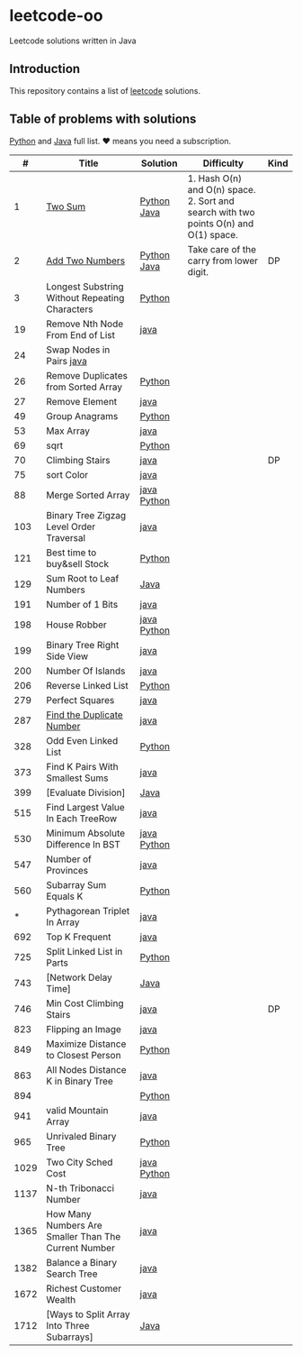 # leetcode-oo

Leetcode solutions written in Java

## Introduction

This repository contains a list of [leetcode](https://leetcode.com) solutions.

## Table of problems with solutions

[Python](https://github.com/f228476653/leetcode/tree/master/python) and [Java](https://github.com/f228476653/leetcode/tree/master/java) full list. &hearts; means you need a subscription.

| #    | Title                                                                                 | Solution                                                                                                                                                                                                                 | Difficulty                                                                              | Kind |
| ---- | ------------------------------------------------------------------------------------- | ------------------------------------------------------------------------------------------------------------------------------------------------------------------------------------------------------------------------ | --------------------------------------------------------------------------------------- | ---- |
| 1    | [Two Sum](https://leetcode.com/problems/two-sum/)                                     | [Python](https://github.com/f228476653/leetcode/blob/master/python/001_Two_Sum.py) [Java](https://github.com/f228476653/leetcode/blob/master/java/001_Two_Sum.java)                                                      | 1. Hash O(n) and O(n) space.<br>2. Sort and search with two points O(n) and O(1) space. |      |
| 2    | [Add Two Numbers](https://leetcode.com/problems/add-two-numbers/)                     | [Python](https://github.com/f228476653/leetcode/blob/master/python/002_Add_Two_Numbers.py) [Java](https://github.com/f228476653/leetcode/blob/master/java/002_Add_Two_Numbers.java)                                      | Take care of the carry from lower digit.                                                | DP   |
| 3    | Longest Substring Without Repeating Characters                                        | [Python](https://github.com/f228476653/leetcode/blob/master/python/003_Longest_Substring_Without_Repeating_Characters.py)                                                                                                |                                                                                         |
| 19   | Remove Nth Node From End of List |[java](https://github.com/f228476653/leetcode/blob/master/java/RemoveNthNodeFromEndOfList_19.java)||
| 24   | Swap Nodes in Pairs [java](https://github.com/f228476653/leetcode/blob/master/java/SwapNodesInPairs_24.java)|||
| 26   | Remove Duplicates from Sorted Array                                                   | [Python](https://github.com/f228476653/leetcode/blob/master/python/026_Remove_Duplicates_from_Sorted_Array.py)                                                                                                           |                                                                                         |
| 27   | Remove Element                                                                        | [java](https://github.com/f228476653/leetcode/blob/master/java/RemoveElement_27.java)                                                                                                                                        |                                                                                         |
| 49   | Group Anagrams                                                                        | [Python](https://github.com/f228476653/leetcode/blob/master/python/49GroupAnagrams.py)                                                                                                                                   |                                                                                         |
| 53   | Max Array                                                                             | [java](https://github.com/f228476653/leetcode/blob/master/java/Max_array_53.java)                                                                                                                                        |                                                                                         |
| 69   | sqrt                                                                                  | [Python](https://github.com/f228476653/leetcode/blob/master/python/69_sqrt.py)                                                                                                                                           |                                                                                         |
| 70   | Climbing Stairs                                                                       | [java](https://github.com/f228476653/leetcode/blob/master/java/Climbing_Stairs_70.java)                                                                                                                                  |                                                                                         | DP   |
| 75   | sort Color                                                                            | [java](https://github.com/f228476653/leetcode/blob/master/java/sortColor.java)                                                                                                                                           |                                                                                         |      
| 88   | Merge Sorted Array                                                                    | [java](https://github.com/f228476653/leetcode/blob/master/java/mergeSortedArray_088.java) [Python](https://github.com/f228476653/leetcode/blob/master/python/88_merge_sorted_array.py)                                   |                                                                                         |
| 103  | Binary Tree Zigzag Level Order Traversal| [java](https://github.com/f228476653/leetcode/blob/master/java/BinaryTreeZigzagLevelOrderTraversal_103.java)                               |                                                                                         |
| 121  | Best time to buy&sell Stock                                                           | [Python](https://github.com/f228476653/leetcode/blob/master/python/121_best_time_to_buy&sell_stock.py)                                                                                                                   |                                                                                         |
| 129  | Sum Root to Leaf Numbers                                                              | [Java](https://github.com/f228476653/leetcode/blob/master/python/SumRootToLeafNumbers.java)                                                                                                                   |                                                                                         |
| 191  | Number of 1 Bits                                                                      | [java](https://github.com/f228476653/leetcode/blob/master/java/numberof1Bits_191.java)                                                                                                                                   |                                                                                         |
| 198  | House Robber                                                                          | [java](https://github.com/f228476653/leetcode/blob/master/java/houseRobber_198.java) [Python](https://github.com/f228476653/leetcode/blob/master/python/198_House_Robber.py)                                             |                                                                                         |
| 199  | Binary Tree Right Side View | [java](https://github.com/f228476653/leetcode/blob/master/java/BinaryTreeRightSideView_199.java)                                              |                                                                                         |
| 200  | Number Of Islands                                                                     | [java](https://github.com/f228476653/leetcode/blob/master/java/NumberOfIslands_200.java)                                                                                                                                 |                                                                                         |
| 206  | Reverse Linked List                                                                   | [Python](https://github.com/f228476653/leetcode/blob/master/python/206_Reverse_Linked_List.py)                                                                                                                           |                                                                                         |
| 279  | Perfect Squares                                                                       | [java](https://github.com/f228476653/leetcode/blob/master/java/Perfect_Squares_279.java)                                                                                                                       |                                                                                         |
| 287  | [Find the Duplicate Number](https://leetcode.com/problems/find-the-duplicate-number/) | [java](https://github.com/f228476653/leetcode/blob/master/java/Find_the_Duplicate_Number_287.java)                                                                                                                       |                                                                                         |      
| 328  | Odd Even Linked List | [Python](https://github.com/f228476653/leetcode/blob/master/python/328_OddEvenLinkedList.py) |     |
| 373  | Find K Pairs With Smallest Sums                                                       | [java](https://github.com/f228476653/leetcode/blob/master/java/FindKPairsWithSmallestSums_373)                                                                                                                           |                                                                                         |
| 399  | [Evaluate Division]                                                                   | [Java](https://github.com/f228476653/leetcode/blob/master/java/399_Evaluate_Division.java)                                                                                                                               |                                                                                         |
| 515  | Find Largest Value In Each TreeRow                                                    | [java](https://github.com/f228476653/leetcode/blob/master/java/FindLargestValueInEachTreeRow_515.java)                                                                                                                   |                                                                                         |
| 530  | Minimum Absolute Difference In BST                                                    | [java](https://github.com/f228476653/leetcode/blob/master/java/minimumAbsoluteDifferenceInBST_530.java) [Python](https://github.com/f228476653/leetcode/blob/master/python/530_minimum_absolute_difference_in_BST.py)    |                                                                                         |
| 547  | Number of Provinces |[java](https://github.com/f228476653/leetcode/blob/master/java/NumberOfProvinces_547.java)  | ||
| 560  | Subarray Sum Equals K                                                                 | [Python](https://github.com/f228476653/leetcode/blob/master/python/560_Subarray_Sum_Equals_K.py)                                                                                                                         |                                                                                         |
| \*   | Pythagorean Triplet In Array                                                          | [java](https://github.com/f228476653/leetcode/blob/master/java/PythagoreanTripletInArray.java)                                                                                                                           |                                                                                         |
| 692  | Top K Frequent                                                                        | [java](https://github.com/f228476653/leetcode/blob/master/java/topKFrequent_692.java)                                                                                                                                    |                                                                                         |
| 725  | Split Linked List in Parts                                                            | [Python](https://github.com/f228476653/leetcode/blob/master/python/725SplitLinkedListinParts.py)                                                                                                                         |                                                                                         |
| 743  | [Network Delay Time]                                                                  | [Java](https://github.com/f228476653/leetcode/blob/master/java/Network_Delay_Time_743.java)                                                                                                                              |                                                                                         |
| 746  | Min Cost Climbing Stairs                                                              | [java](https://github.com/f228476653/leetcode/blob/master/java/min_cost_climbing_stairs_746.java)                                                                                                                        |                                                                                         | DP   
| 823  | Flipping an Image                                                                     | [java](https://github.com/f228476653/leetcode/blob/master/java/Flipping_an_Image_823.java)                                                                                                                               |                                                                                         |
| 849  | Maximize Distance to Closest Person                                                   | [Python](https://github.com/f228476653/leetcode/blob/master/python/849_Maximize_Distance_to_Closest_Person.py)                                                                                                           |                                                                                         |
| 863  | All Nodes Distance K in Binary Tree| [java](https://github.com/f228476653/leetcode/blob/master/java/validMountainArray_941.java) |||
| 894  |                                                                                       | [Python](https://github.com/f228476653/leetcode/blob/master/python/002_Add_Two_Numbers.py)                                                                                                                               |                                                                                         |
| 941  | valid Mountain Array | [java](https://github.com/f228476653/leetcode/blob/master/java/validMountainArray_941.java) |                                                                                         |
| 965  | Unrivaled Binary Tree                                                                 | [Python](https://github.com/f228476653/leetcode/blob/master/python/965_Univalued_Binary_Tree.py)                                                                                                                         |                                                                                         |
| 1029 | Two City Sched Cost                                                                   | [java](https://github.com/f228476653/leetcode/blob/master/java/twoCitySchedCost_1029.java) [Python](https://github.com/f228476653/leetcode/blob/master/python/1290_Convert_Binary_Number_in_a_Linked_List_to_Integer.py) |                                                                                         |
| 1137 | N-th Tribonacci Number                                                                | [java](https://github.com/f228476653/leetcode/blob/master/java/NthTribonacciNumber.java)                                                                                                        |                                                                                                                  |
| 1365 | How Many Numbers Are Smaller Than The Current Number                                  | [java](https://github.com/f228476653/leetcode/blob/master/java/HowManyNumbersAreSmallerThanTheCurrentNumber.java)                                                                                                        |                                                                                         |
| 1382 | Balance a Binary Search Tree                                                          | [java](https://github.com/f228476653/leetcode/blob/master/java/Balance_a_Binary_Search_Tree_1382.java)                                                                                                                   |                                                                                         |
| 1672 | Richest Customer Wealth |[java](https://github.com/f228476653/leetcode/blob/master/java/RichestCustomerWealth_1672)||
| 1712 | [Ways to Split Array Into Three Subarrays]                                            | [Java](https://github.com/f228476653/leetcode/blob/master/java/Ways_to_Split_Array_Into_Three_Subarrays_1712.java)                                                                                                       |                                                                                         |
